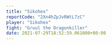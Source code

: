 ```yaml
---
title: "Sikohex"
reportCode: "2Xn4hZpJvRWtL7zC"
player: "Sikohex"
fight: "Gruul the Dragonkiller"
date: 2021-07-29T18:52:59.061000+00:00
---
```

